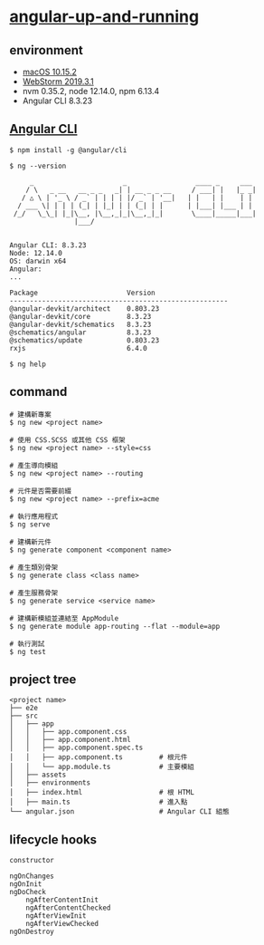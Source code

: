 # [angular-up-and-running](https://github.com/shyamseshadri/angular-up-and-running)

## environment

- [macOS 10.15.2](https://www.apple.com/tw/macos/catalina/)
- [WebStorm 2019.3.1](https://www.jetbrains.com/webstorm/)
- nvm 0.35.2, node 12.14.0, npm 6.13.4
- Angular CLI 8.3.23

## [Angular CLI](https://cli.angular.io)
```shell
$ npm install -g @angular/cli

$ ng --version

     _                      _                 ____ _     ___
    / \   _ __   __ _ _   _| | __ _ _ __     / ___| |   |_ _|
   / △ \ | '_ \ / _` | | | | |/ _` | '__|   | |   | |    | |
  / ___ \| | | | (_| | |_| | | (_| | |      | |___| |___ | |
 /_/   \_\_| |_|\__, |\__,_|_|\__,_|_|       \____|_____|___|
                |___/
    

Angular CLI: 8.3.23
Node: 12.14.0
OS: darwin x64
Angular: 
... 

Package                      Version
------------------------------------------------------
@angular-devkit/architect    0.803.23
@angular-devkit/core         8.3.23
@angular-devkit/schematics   8.3.23
@schematics/angular          8.3.23
@schematics/update           0.803.23
rxjs                         6.4.0
    
$ ng help
```

## command
```shell
# 建構新專案
$ ng new <project name>

# 使用 CSS.SCSS 或其他 CSS 框架
$ ng new <project name> --style=css

# 產生導向模組
$ ng new <project name> --routing

# 元件是否需要前綴
$ ng new <project name> --prefix=acme

# 執行應用程式
$ ng serve

# 建構新元件
$ ng generate component <component name>

# 產生類別骨架
$ ng generate class <class name>

# 產生服務骨架
$ ng generate service <service name>

# 建構新模組並連結至 AppModule
$ ng generate module app-routing --flat --module=app

# 執行測試
$ ng test
```

## project tree
```
<project name>
├── e2e
├── src
│   ├── app
│   │   ├── app.component.css
│   │   ├── app.component.html
│   │   ├── app.component.spec.ts
│   │   ├── app.component.ts         # 根元件
│   │   └── app.module.ts            # 主要模組
│   ├── assets
│   ├── environments
│   ├── index.html                   # 根 HTML
│   ├── main.ts                      # 進入點
└── angular.json                     # Angular CLI 組態
```

## lifecycle hooks
```
constructor

ngOnChanges
ngOnInit
ngDoCheck
    ngAfterContentInit
    ngAfterContentChecked
    ngAfterViewInit
    ngAfterViewChecked
ngOnDestroy
```
